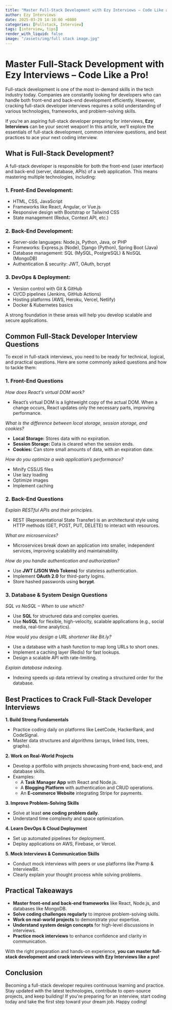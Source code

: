 ```yaml
---
title: "Master Full-Stack Development with Ezy Interviews – Code Like a Pro"
author: Ezy Interviews
date: 2025-03-29 14:10:00 +0800
categories: [Fullstack, Interview]
tags: [interview, tips]
render_with_liquid: false
image: "/assets/img/full stack image.jpg"
---
```


# **Master Full-Stack Development with Ezy Interviews – Code Like a Pro!**

Full-stack development is one of the most in-demand skills in the tech industry today. Companies are constantly looking for developers who can handle both front-end and back-end development efficiently. However, cracking full-stack developer interviews requires a solid understanding of various technologies, frameworks, and problem-solving skills.

If you’re an aspiring full-stack developer preparing for interviews, **Ezy Interviews** can be your secret weapon! In this article, we’ll explore the essentials of full-stack development, common interview questions, and best practices to ace your next coding interview.

## **What is Full-Stack Development?**

A full-stack developer is responsible for both the front-end (user interface) and back-end (server, database, APIs) of a web application. This means mastering multiple technologies, including:

### **1. Front-End Development:**

* HTML, CSS, JavaScript  
* Frameworks like React, Angular, or Vue.js  
* Responsive design with Bootstrap or Tailwind CSS  
* State management (Redux, Context API, etc.)

### **2. Back-End Development:**

* Server-side languages: Node.js, Python, Java, or PHP  
* Frameworks: Express.js (Node), Django (Python), Spring Boot (Java)  
* Database management: SQL (MySQL, PostgreSQL) & NoSQL (MongoDB)  
* Authentication & security: JWT, OAuth, bcrypt

### **3. DevOps & Deployment:**

* Version control with Git & GitHub  
* CI/CD pipelines (Jenkins, GitHub Actions)  
* Hosting platforms (AWS, Heroku, Vercel, Netlify)  
* Docker & Kubernetes basics

A strong foundation in these areas will help you develop scalable and secure applications.

## **Common Full-Stack Developer Interview Questions**

To excel in full-stack interviews, you need to be ready for technical, logical, and practical questions. Here are some commonly asked questions and how to tackle them:

### **1. Front-End Questions**

 *How does React's virtual DOM work?*

* React’s virtual DOM is a lightweight copy of the actual DOM. When a change occurs, React updates only the necessary parts, improving performance.

 *What is the difference between local storage, session storage, and cookies?*

* **Local Storage:** Stores data with no expiration.  
* **Session Storage:** Data is cleared when the session ends.  
* **Cookies:** Can store small amounts of data, with an expiration date.

 *How do you optimize a web application’s performance?*

* Minify CSS/JS files  
* Use lazy loading  
* Optimize images  
* Implement caching

### **2. Back-End Questions**

 *Explain RESTful APIs and their principles.*

* REST (Representational State Transfer) is an architectural style using HTTP methods (GET, POST, PUT, DELETE) to interact with resources.

 *What are microservices?*

* Microservices break down an application into smaller, independent services, improving scalability and maintainability.

 *How do you handle authentication and authorization?*

* Use **JWT (JSON Web Tokens)** for stateless authentication.  
* Implement **OAuth 2.0** for third-party logins.  
* Store hashed passwords using **bcrypt**.

### **3. Database & System Design Questions**

 *SQL vs NoSQL – When to use which?*

* Use **SQL** for structured data and complex queries.  
* Use **NoSQL** for flexible, high-velocity, scalable applications (e.g., social media, real-time analytics).

 *How would you design a URL shortener like Bit.ly?*

* Use a database with a hash function to map long URLs to short ones.  
* Implement a caching layer (Redis) for fast lookups.  
* Design a scalable API with rate-limiting.

 *Explain database indexing.*

* Indexing speeds up data retrieval by creating a structured order for the database.

## **Best Practices to Crack Full-Stack Developer Interviews**

 **1. Build Strong Fundamentals**

* Practice coding daily on platforms like LeetCode, HackerRank, and CodeSignal.  
* Master data structures and algorithms (arrays, linked lists, trees, graphs).

 **2. Work on Real-World Projects**

* Develop a portfolio with projects showcasing front-end, back-end, and database skills.  
* Examples:  
  * A **Task Manager App** with React and Node.js.  
  * A **Blogging Platform** with authentication and CRUD operations.  
  * An **E-commerce Website** integrating Stripe for payments.

 **3. Improve Problem-Solving Skills**

* Solve at least **one coding problem daily**.  
* Understand time complexity and space optimization.

 **4. Learn DevOps & Cloud Deployment**

* Set up automated pipelines for deployment.  
* Deploy applications on AWS, Firebase, or Vercel.

 **5. Mock Interviews & Communication Skills**

* Conduct mock interviews with peers or use platforms like Pramp & InterviewBit.  
* Clearly explain your thought process while solving problems.

## **Practical Takeaways**

* **Master front-end and back-end frameworks** like React, Node.js, and databases like MongoDB.  
* **Solve coding challenges regularly** to improve problem-solving skills.  
* **Work on real-world projects** to demonstrate your expertise.  
* **Understand system design concepts** for high-level discussions in interviews.  
* **Practice mock interviews** to enhance confidence and clarity in communication.

With the right preparation and hands-on experience, **you can master full-stack development and crack interviews with Ezy Interviews like a pro!** 

## **Conclusion**

Becoming a full-stack developer requires continuous learning and practice. Stay updated with the latest technologies, contribute to open-source projects, and keep building! If you're preparing for an interview, start coding today and take the first step toward your dream job. Happy coding! 
